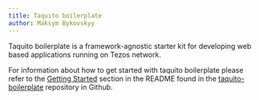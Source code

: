 ```yaml
---
title: Taquito boilerplate
author: Maksym Bykovskyy
---
```


Taquito boilerplate is a framework-agnostic starter kit for developing web based applications running on Tezos network.

For information about how to get started with taquito boilerplate please refer to the [Getting Started][get-started] section in the README found in the [taquito-boilerplate][repo] repository in Github.

[get-started]: https://github.com/ecadlabs/taquito-boilerplate#getting-started
[repo]: https://github.com/ecadlabs/taquito-boilerplate
